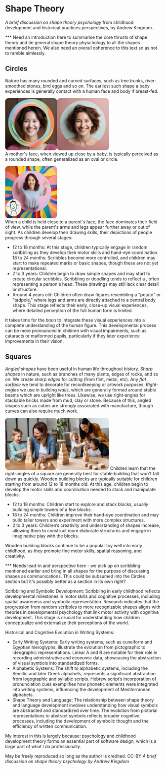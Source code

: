 # Shape Theory
*A brief discussion on shape theory psychology* from childhood development and historical practices perspectives, by Andrew Kingdom.

*** Need an introduction here to summarise the core thrusts of shape theory and tie general shape theory physchology to all the shapes mentioned herein. We also need an overall coherence to this text so as not to ramble aimlessly.

## Circles

Nature has many rounded and curved surfaces, such as tree trunks, river-smoothed stones, bird eggs and so on. The earliest such shape a baby experiences is generally contact with a human face and body if breast-fed.

<img alt="A friendly young mother's whole face smiling through a cutout in a thin brightly-colour circle" src="shapetheorypix/mothers-face-up-close-like-a-circle--andrew-kingdom.jpeg" style="width:12em;aspect-ratio:auto;border-radius:10px;"><img alt="A friendly young mother's whole face smiling in a circle" src="shapetheorypix/friendly-mother-smiling-AK.png" style="width:12em;aspect-ratio:auto;border-radius:10px;"><br />
A mother's face, when viewed up close by a baby, is typically perceived as a rounded shape, often generalized as an oval or circle.

<img alt="A friendly young mother's whole face smiling through a cutout in a thin brightly-colour circle" src="shapetheorypix/mothers-face-with-distant-arms-and-legs--andrew-kingdom.jpeg" style="width:12em;aspect-ratio:auto;border-radius:10px;"><br />
When a child is held close to a parent's face, the face dominates their field of view, while the parent's arms and legs appear further away or out of sight. As children develop their drawing skills, their depictions of people progress through several stages:

- 12 to 18 months: At this stage, children typically engage in random scribbling as they develop their motor skills and hand-eye coordination.
18 to 24 months: Scribbles become more controlled, and children may start to make repeated marks or basic shapes, though these are not yet representational.
- 2 to 3 years: Children begin to draw simple shapes and may start to create circular scribbles. Scribbling or doodling tends to reflect a , often representing a person's head. These drawings may still lack clear detail or structure.
- Around 4 years old: Children often draw figures resembling a "potato" or "tadpole," where legs and arms are directly attached to a central body shape. This stage reflects their early, close-up visual experiences, where detailed perception of the full human form is limited.

It takes time for the brain to integrate these visual experiences into a complete understanding of the human figure. This developmental process can be more pronounced in children with visual impairments, such as cataracts or malformed pupils, particularly if they later experience improvements in their vision.

## Squares

*Angled shapes* have been useful in human life throughout history. *Sharp shapes* in nature, such as branches of many plants, edges of rocks, and so on. We create *sharp edges* for cutting (from flint, metal, etc). Any *flat surface* we tend to decorate for recordkeeping or artwork purposes. *Right-angles* we use in building *walls*, which are generally formed around stable beams which are upright like trees. Likewise, we use right-angles for stackable bricks made from mud, clay or stone. Because of this, angled shapes such as cubes are strongly associated with manufacture, though curves can also require much work.

<img alt="A child building a wobbly tower with wooden blocks, excitedly showing mother how tall it is." src="shapetheorypix/child-building-wobbly-tower-with-mother-AK.png" style="width:12em;aspect-ratio:auto;border-radius:10px;"><img alt="A child building a wobbly tower with wooden blocks, excitedly showing mother how tall it is." src="shapetheorypix/right-angles-of-a-square-are-best-for-stable-buildings--andrew-kingdom.jpeg" style="width:12em;aspect-ratio:auto;border-radius:10px;"> Children learn that the right-angles of a square are generally best for stable building that won't fall down as quickly. Wooden building blocks are typically suitable for children starting from around 12 to 18 months old. At this age, children begin to develop the motor skills and coordination needed to stack and manipulate blocks.

- 12 to 18 months: Children start to explore and stack blocks, usually building simple towers of a few blocks.
- 18 to 24 months: Children improve their hand-eye coordination and may build taller towers and experiment with more complex structures.
- 2 to 3 years: Children’s creativity and understanding of shapes increase, allowing them to construct more elaborate structures and engage in imaginative play with the blocks.

Wooden building blocks continue to be a popular toy well into early childhood, as they promote fine motor skills, spatial reasoning, and creativity. 


*** Needs lead-in and perspective here - we pick up on scribbling mentioned earlier and bring in all shapes for the purpose of discussing shapes as communications. This could be subsumed into the Circles section but it's possibly better as a section in its own right?

Scribbling and Symbolic Development: Scribbling in early childhood reflects developmental milestones in motor skills and cognitive processes, including spatial awareness and symbolic representation. Research indicates that the progression from random scribbles to more recognizable shapes aligns with theories in developmental psychology that link motor activity with cognitive development. This stage is crucial for understanding how children conceptualize and externalize their perceptions of the world.

Historical and Cognitive Evolution in Writing Systems:

- Early Writing Systems: Early writing systems, such as cuneiform and Egyptian hieroglyphs, illustrate the evolution from pictographic to ideographic representations. Linear A and B are notable for their role in recording administrative and economic data, showcasing the abstraction of visual symbols into standardized forms.
- Alphabetic Systems: The shift to alphabetic systems, including the Semitic and later Greek alphabets, represents a significant abstraction from logographic and syllabic scripts. Hebrew script’s incorporation of pronunciation cues exemplifies how phonetic elements were integrated into writing systems, influencing the development of Mediterranean alphabets.
- Shape Theory and Language: The relationship between shape theory and language development involves understanding how visual symbols are abstracted and standardized over time. The evolution from pictorial representations to abstract symbols reflects broader cognitive processes, including the development of symbolic thought and the efficiency of written communication.









My interest in this is largely because: psychology and childhood development theory forms an essential part of software design, which is a large part of what I do professionally.

May be freely reproduced so long as the author is credited. CC-BY
*A brief discussion on shape theory psychology by Andrew Kingdom*
